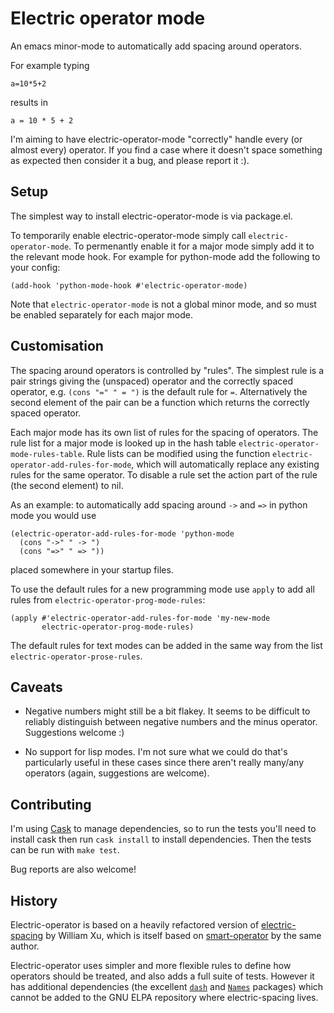 # Electric operator mode

An emacs minor-mode to automatically add spacing around operators.

For example typing

    a=10*5+2

results in

    a = 10 * 5 + 2

I'm aiming to have electric-operator-mode "correctly" handle every (or
almost every) operator. If you find a case where it doesn't space something
as expected then consider it a bug, and please report it :).


## Setup

The simplest way to install electric-operator-mode is via package.el.

To temporarily enable electric-operator-mode simply call
`electric-operator-mode`. To permenantly enable it for a major mode simply
add it to the relevant mode hook. For example for python-mode add the
following to your config:

    (add-hook 'python-mode-hook #'electric-operator-mode)

Note that `electric-operator-mode` is not a global minor mode, and so must
be enabled separately for each major mode.


## Customisation

The spacing around operators is controlled by "rules". The simplest rule is
a pair strings giving the (unspaced) operator and the correctly spaced
operator, e.g. `(cons "=" " = ")` is the default rule for `=`.
Alternatively the second element of the pair can be a function which
returns the correctly spaced operator.

Each major mode has its own list of rules for the spacing of operators. The
rule list for a major mode is looked up in the hash table
`electric-operator-mode-rules-table`. Rule lists can be modified using the
function `electric-operator-add-rules-for-mode`, which will automatically
replace any existing rules for the same operator. To disable a rule set the
action part of the rule (the second element) to nil.

As an example: to automatically add spacing around `->` and `=>` in python
mode you would use

    (electric-operator-add-rules-for-mode 'python-mode
      (cons "->" " -> ")
      (cons "=>" " => "))

placed somewhere in your startup files. 

To use the default rules for a new programming mode use `apply` to add all
rules from `electric-operator-prog-mode-rules`:

    (apply #'electric-operator-add-rules-for-mode 'my-new-mode
           electric-operator-prog-mode-rules)

The default rules for text modes can be added in the same way from the list
`electric-operator-prose-rules`.


## Caveats

* Negative numbers might still be a bit flakey. It seems to be difficult to
  reliably distinguish between negative numbers and the minus operator.
  Suggestions welcome :)

* No support for lisp modes. I'm not sure what we could do that's
  particularly useful in these cases since there aren't really many/any
  operators (again, suggestions are welcome).


## Contributing

I'm using [Cask](https://github.com/rejeep/cask.el) to manage dependencies,
so to run the tests you'll need to install cask then run `cask install` to
install dependencies. Then the tests can be run with `make test`.

Bug reports are also welcome!


## History

Electric-operator is based on a heavily refactored version of
[electric-spacing](https://github.com/xwl/electric-spacing) by William Xu,
which is itself based on
[smart-operator](http://www.emacswiki.org/emacs/SmartOperator) by the same
author.

Electric-operator uses simpler and more flexible rules to define how
operators should be treated, and also adds a full suite of tests. However
it has additional dependencies (the excellent
[`dash`](https://github.com/magnars/dash.el) and
[`Names`](https://github.com/Malabarba/names/) packages) which cannot be
added to the GNU ELPA repository where electric-spacing lives.
